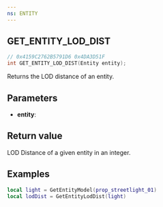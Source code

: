 ```yaml
---
ns: ENTITY
---
```

## GET_ENTITY_LOD_DIST

```c
// 0x4159C2762B5791D6 0x4DA3D51F
int GET_ENTITY_LOD_DIST(Entity entity);
```

Returns the LOD distance of an entity.  

## Parameters
* **entity**: 

## Return value
LOD Distance of a given entity in an integer.

## Examples

```lua
local light = GetEntityModel(prop_streetlight_01)
local lodDist = GetEntityLodDist(light)
```